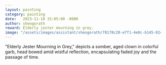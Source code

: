 ```yaml
---
layout: painting
category: painting
date:   2023-11-18 15:05:00 -0800
author: sheogorath
reward: Elderly jester mourning in grey.
image: "/assets/images/assistant/sheogorath/78178c20-e7f1-4e0c-b145-024773b70a33.png"
---
```

"Elderly Jester Mourning in Grey," depicts a somber, aged clown in colorful garb, head bowed amid wistful reflection, encapsulating faded joy and the passage of time.